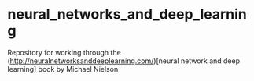 # neural_networks_and_deep_learning

Repository for working through the (http://neuralnetworksanddeeplearning.com/)[neural network and deep learning] book by Michael Nielson
